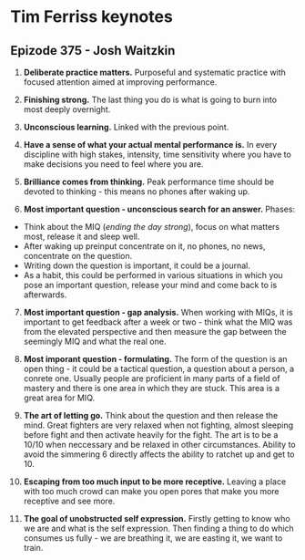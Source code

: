# Tim Ferriss keynotes 

## Epizode 375 - Josh Waitzkin

1. **Deliberate practice matters.**
Purposeful and systematic practice with focused attention aimed at improving performance.

2. **Finishing strong.**
The last thing you do is what is going to burn into most deeply overnight.

3. **Unconscious learning.**
Linked with the previous point.

4. **Have a sense of what your actual mental performance is.**
In every discipline with high stakes, intensity, time sensitivity where you have to make decisions you need to feel where you are.

5. **Brilliance comes from thinking.**
Peak performance time should be devoted to thinking - this means no phones after waking up.

6. **Most important question - unconscious search for an answer.**
Phases:
* Think about the MIQ (*ending the day strong*), focus on what matters most, release it and sleep well.
* After waking up preinput concentrate on it, no phones, no news, concentrate on the question.
* Writing down the question is important, it could be a journal.
* As a habit, this could be performed in various situations in which you pose an important question, release your mind and come back to is afterwards.

7. **Most important question - gap analysis.**
When working with MIQs, it is important to get feedback after a week or two - think what the MIQ was from the elevated perspective and then measure the gap between the seemingly MIQ and what the real one.

8. **Most imporant question - formulating.**
The form of the question is an open thing - it could be a tactical question, a question about a person, a conrete one.
Usually people are proficient in many parts of a field of mastery and there is one area in which they are stuck.
This area is a great area for MIQ.

9. **The art of letting go.**
Think about the question and then release the mind.
Great fighters are very relaxed when not fighting, almost sleeping before fight and then activate heavily for the fight.
The art is to be a 10/10 when neccessary and be relaxed in other circumstances.
Ability to avoid the simmering 6 directly affects the ability to ratchet up and get to 10.

10. **Escaping from too much input to be more receptive.**
Leaving a place with too much crowd can make you open pores that make you more receptive and see more.

11. **The goal of unobstructed self expression.**
Firstly getting to know who we are and what is the self expression.
Then finding a thing to do which consumes us fully - we are breathing it, we are easting it, we want to train.
